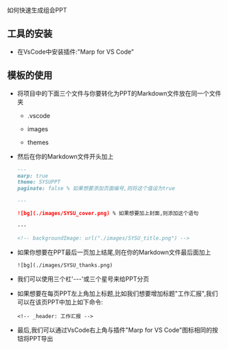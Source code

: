 如何快速生成组会PPT

## 工具的安装

- 在VsCode中安装插件:"Marp for VS Code"

## 模板的使用

- 将项目中的下面三个文件与你要转化为PPT的Markdown文件放在同一个文件夹
  
  - .vscode
    
  - images
    
  - themes
    
- 然后在你的Markdown文件开头加上
  
  ```markdown
  ---
  marp: true
  theme: SYSUPPT
  paginate: false % 如果想要添加页面编号,则将这个值设为true
  
  ---
  
  ![bg](./images/SYSU_cover.png) % 如果想要加上封面,则添加这个语句
  
  ---
  
  <!-- backgroundImage: url("./images/SYSU_title.png") -->
  ```
  
- 如果你想要在PPT最后一页加上结尾,则在你的Markdown文件最后面加上
  
  ```
  ![bg](./images/SYSU_thanks.png)
  ```
  
- 我们可以使用三个杠'---'或三个星号来给PPT分页
  
- 如果想要在每页PPT左上角加上标题,比如我们想要增加标题"工作汇报",我们可以在该页PPT中加上如下命令:
  
  ```
  <!-- _header: 工作汇报 -->
  ```
  
- 最后,我们可以通过VsCode右上角与插件"Marp for VS Code"图标相同的按钮将PPT导出
